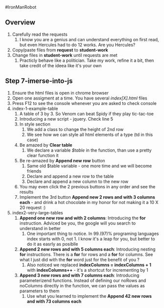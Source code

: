 #IronManRobot

## Overview
1. Carefully read the requests 
    1. I know you are a genius and can understand everything on first read, but even Hercules had to do 12 works. Are you Hercules?
1. Copy/paste files from **request** to **student-work**
1. Change files in **student-work** until requests are met
    1. Practicly behave like a politician. Take my work, refine it a bit, then take credit of the ideea like it's your own

## Step 7-imerse-into-js
1. Ensure the html files is open in chrome browser
1. Open one assigment at a time. You have several *index[X].html* files
1. Press F12 to see the console whenever you are asked to check console
1. index-1-example-table
    1. A table of 3 by 3. So Venom can beat Spidy if they play tic-tac-toe
    1. Introducing a new script - jquery. Check line 5
    1. In style section
        1. We add a class to change the height of 2nd row
        1. We see how we can style all html elements of a type (td in this case)
    1. Be amazed by **Clear table**
        1. We declare a variable *$table* in the function, than use a pretty clear function it
    1. Be re-amazed by **Append new row** button
        1. Same old $table variable - one more time and we will become friends
        1. Declare and append a new row to the table
        1. Declare and append a new column to the new row
    1. You may even click the 2 previous buttons in any order and see the results
    1. Implement the 3rd button **Append new 2 rows and with 3 columns each** - and drink a hot chocolate in my honor for not making it a 10 X 20 request :)
1. index2-very-large-tables
    1. **Append one new row and with 2 columns**: Introducing the **for** instruction. Adviced be you, the google will you search to understand in better
        1. One important thing to notice. In 99.(97)% programing languages index starts with 0, not 1. I know it's a leap for you, but better to do it as easrly as posiblle
    1. **Append 2 new rows and with 5 columns each**: Introducing nesting **for** instructions. There is a **for** for rows and a **for** for columns. See what I just did with the **for** word just for the benefit of you ?
        1. Also noticed we replaced **indexColumns = indexColumns + 1** with **indexColumns++** - it's a shortcut for incrementing by 1
    1. **Append 3 new rows and with 7 columns each**: Introducing parameterizend functions. Instead of defining our noRows and noColumns directly in the function, we can pass the values as parameters to them
        1. Use what you learned to implement the **Append 42 new rows and with 73 columns each**



